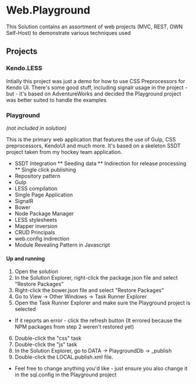# Web.Playground

This Solution contains an assortment of web projects (MVC, REST, OWN Self-Host) to demonstrate various techniques used

## Projects

### Kendo.LESS
 
Intially this project was just a demo for how to use CSS Preprocessors for Kendo UI. There's some good stuff, including signalr usage in the project - but - it's based on AdventureWorks and decided the Playground project was better suited to handle the examples

### Playground
*(not included in solution)*

This is the primary web application that features the use of Gulp, CSS preprocessors, KendoUI and much more. It's based on a skeleton SSDT project taken from my hockey team application.

* SSDT Integration
** Seeding data
** Indirection for release processing
** Single click publishing
* Repository pattern
* Gulp
* LESS compilation
* Single Page Application
* SignalR
* Bower
* Node Package Manager
* LESS stylesheets
* Mapper inversion
* CRUD Principals
* web.config indirection
* Module Revealing Pattern in Javascript

#### Up and running

1. Open the solution
2. In the Solution Explorer, right-click the package.json file and select "Restore Packages"
3. Right-click the bower.json file and select "Restore Packages"
4. Go to View -> Other Windows -> Task Runner Explorer
5. Open the Task Runner Explorer and make sure the Playground project is selected
 * If it reports an error - click the refresh button (It errored because the NPM packages from step 2 weren't restored yet)
6. Double-click the "css" task
7. Double-click the "js" task
8. In the Solution Explorer, go to DATA -> PlaygroundDb -> _publish
9. Double-click the LOCAL.publish.xml file.
 * Feel free to change anything you'd like - just ensure you also change it in the sql.config in the Playground project 
